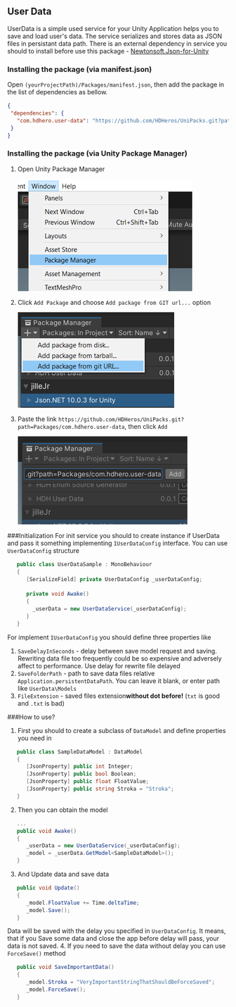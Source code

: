 ﻿## User Data
UserData is a simple used service for your Unity Application helps you to save and load user's data. The service serializes and stores data as JSON files in persistant data path.
There is an external dependency in service you should to install before use this package - [Newtonsoft.Json-for-Unity](https://github.com/jilleJr/Newtonsoft.Json-for-Unity#upm)

### Installing the package (via manifest.json)
Open `(yourProjectPath)/Packages/manifest.json`, then add the package in the list of dependencies as bellow.

 ```json
 {
  "dependencies": {
    "com.hdhero.user-data": "https://github.com/HDHeros/UniPacks.git?path=Packages/com.hdhero.user-data"
  }
}
```

### Installing the package (via Unity Package Manager)
1. Open Unity Package Manager
   
   ![](https://github.com/HDHeros/UniPacks/blob/main/Docs/UserData/userdata_install_viaupm_1.png)
2. Click `Add Package` and choose `Add package from GIT url...` option  
   
   ![](https://github.com/HDHeros/UniPacks/blob/main/Docs/UserData/userdata_install_viaupm_2.png)
3. Paste the link `https://github.com/HDHeros/UniPacks.git?path=Packages/com.hdhero.user-data`, then click `Add`  
   
   ![](https://github.com/HDHeros/UniPacks/blob/main/Docs/UserData/userdata_install_viaupm_3.png)

###Initialization
For init service you should to create instance if UserData and pass it something implementing `IUserDataConfig` interface. You can use `UserDataConfig` structure
```c#
   public class UserDataSample : MonoBehaviour
   {
      [SerializeField] private UserDataConfig _userDataConfig;
      
      private void Awake()
      {
        _userData = new UserDataService(_userDataConfig);
      }
   }
```

For implement `IUserDataConfig` you should define three properties like
1. `SaveDelayInSeconds` - delay between save model request and saving. Rewriting data file too frequently could be so expensive and adversely affect to performance. Use delay for rewrite file delayed
2. `SaveFolderPath` - path to save data files relative `Application.persistentDataPath`. You can leave it blank, or enter path like `UserData\Models`
3. `FileExtension` - saved files extension**without dot before!** (`txt` is good and `.txt` is bad)

###How to use?
1. First you should to create a subclass of `DataModel` and define properties you need in
```c#
   public class SampleDataModel : DataModel
   {
      [JsonProperty] public int Integer;
      [JsonProperty] public bool Boolean;
      [JsonProperty] public float FloatValue;
      [JsonProperty] public string Stroka = "Stroka";
   }
```
2. Then you can obtain the model
```c#
   ...
   public void Awake()
   {
      _userData = new UserDataService(_userDataConfig);
      _model = _userData.GetModel<SampleDataModel>();
   }
```
3. And Update data and save data
```c#
   public void Update()
   {
      _model.FloatValue += Time.deltaTime;
      _model.Save();
   }
```
Data will be saved with the delay you specified in `UserDataConfig`. It means, that if you Save some data and close the app before delay will pass, your data is not saved. 
4. If you need to save the data without delay you can use `ForceSave()` method
```c#
   public void SaveImportantData()
   {
      _model.Stroka = "VeryImportantStringThatShouldBeForceSaved";
      _model.ForceSave();
   }
```